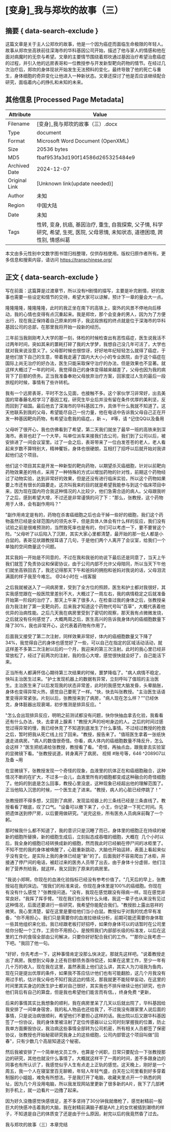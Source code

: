 # [变身]_我与郑坎的故事（三）



## 摘要  { data-search-exclude }

<!-- tcd_abstract -->
这篇文章是关于主人公郑坎的故事，他是一个因为癌症而面临生命极限的年轻人。故事从郑坎坐高铁前往深海市的华科基因公司开始，描述了他与家人的情感和他在面对病魔时的无奈与希望。文章的主要情节围绕着郑坎通过基因治疗希望治愈癌症的过程，并引入他的远房表哥和一位教授参与开发新型靶向药物的情节。在经过几次治疗后，郑坎的身体现状开始发生无法预料的变化，最终导致了他的死亡与重生，身体细胞的奇异变化让他进入一种新状态。文章还探讨了他是否应该继续配合研究，面临着内心的挣扎和未知的未来。

<!-- tcd_abstract_end -->

## 其他信息 [Processed Page Metadata]

| Attribute       | Value                                  |
|-----------------|----------------------------------------|
| Filename        | [变身]_我与郑坎的故事（三）.docx                             |
| Type            | document                                 |
| Format          | Microsoft Word Document (OpenXML)                               |
| Size            | 20536 bytes                           |
| MD5             | fbaf953fa3d190f14586d265325484e9                                  |
| Archived Date   | 2024-12-07                             |
| Original Link   | [Unknown link(update needed)]                         |
| Author          | 未知                               |
| Region          | 中国大陆                               |
| Date            | 未知                                 |
| Tags            | 性转, 变身, 抗癌, 基因治疗, 重生, 自我探索, 父子情, 科学研究, 希望, 生死, 医院, 父母恩情, 未知状态, 道德困境, 跨性别, 情感纠葛                                 |

本文由多元性别中文数字图书馆归档整理，仅供存档使用。版权归原作者所有。更多信息和搜索内容，请访问 <https://transchinese.org/>


## 正文 { data-search-exclude }

<!-- tcd_main_text -->
写在前面：这篇算是过渡章节，所以没有H剧情的描写，主要是补完剧情，好的故事也需要一些设定和情节的交待，希望大家可以谅解，预计下一章的量会大一点。

隆隆隆隆，隆隆隆隆，此时的我正坐在南下的高铁上，窗外的风景不停地向后移动，我的心情也变得有点沉重起来。我是郑坎，那个会变身的男人，因为为了方便出行，现在我正保持着自己原来的样子，我这段旅程的终点就是位于深海市的华科基因公司的总部，在那里我将开始一段新的经历。

三年前当我刚刚考入大学的那一刻，体检的时候检查出有恶性癌症，医生说我活不过两年时间，突如其来的噩耗打碎了我的大学梦，我想自己没几年可活了，大学也就对我来说没意义了。父母那时候也很惊讶，好好地年纪轻轻怎么就得了癌症，于是他们放下自己的生意，带着我走遍了国内大大小小的专业医院，由于这个癌症在国际上尚无治疗的好办法，医生只能采取保守治疗的办法，但是效果也不显著。就这样大概过了一年的时间，我觉得自己的身体变得越来越差了，父母也因为我的病背下了巨额的债务。正当我准备奉劝父母放弃治疗方案，回家度过人生的最后一段旅程的时候，事情有了些许转机。

我有一个远房表哥，平时不怎么见面，也接触不多。这个家伙学习非常好，出去美国的常春藤名校学习了基因工程，研究生毕业后并没有留在条件优厚的美利坚，反而回到了祖国。最后他去了深海市的华科基因工作，具体干什么我就不知道了。这天他联系到我的父母，希望能尽自己一份力量，他在电话中告诉我父母自己正在开发一种基因靶向药物，有希望治愈我的癌症。，新 ~， #等，请 ^记住QQ以及备用

父母听了很开心，我也仿佛看到了希望，第二天我们就坐了最早一班的高铁来到深海市。表哥也赶了一个大早，叫单位派车来接我们去公司，我们到了公司以后，被安排进了一间会议室里。过了一会之后，表哥带来了一位白发苍苍的老人，老人看起来岁数不算特别大，精神矍铄，身体也很硬朗，互相打了招呼以后就开始对我讲起他们这个项目。

他们这个项目其实是开发一种新型的靶向药物，以期望杀灭癌细胞，针对以前靶向药物效果差的特点，采用了一种特殊的方式以增加药物的针对性，前期这个药物经过了动物实验，达到非常好的效果，但是还没有进行临床实验，所以这个药物如果要上市还有很长的路要走。这次叫我来的目的就是希望我能参与到这个临床项目中来，因为现在国内符合我这种情况的人比较少，他们急需合适的病人。父母跟我听了之后，感到希望大增，不过还是非常谨慎的问了下："那么，张教授，这个药物用于人体，会有副作用吗？"

"副作用肯定是有的，药物在杀害癌细胞之后也会干掉一些好的细胞，我们这个药物虽然已经是全球范围内的领先水平，但是具体人体会有什么样的反应，我们没有试验之前是很难预测的，当然致死率也是有的，你们可以考虑一下，要不要冒这个险。"父母听了以后陷入了沉默，其实大家心里都清楚，最开始的那一批人都是小白鼠的。表哥见状跟教授耳语了几句，于是他们两个人离开了会议室，给我们一个单独的空间商量这个问题。

其实我妈一开始是不同意的，不过在我和我爸的劝说下最后还是同意了，当天上午我们就签了免责协议和保密协议，由于公司内部不允许父母陪同，所以当天下午他们就坐高铁回去了，我还记得那天下午和爸妈的拥抱和爸妈对我说的话，父母泪流满面的样子我至今难忘。 @24小时在 ~线客服

之后我就被送入了一间病房里，受到了全方位的照顾，医生和护士都对我很好，其实我感觉跟在一般医院里差别不大，大概过了一周左右，我的病情稳定之后就准备开始第一阶段的治疗了，那天上午来了很多人，在检查过我的身体之后，张教授亲自为我注射了第一支靶向药，后来我才知道这个药物代号叫"百草"，大概代表着他优异的治病性能。之后几天我在病房里受到了密切的观察，那天我有点微微发烧，之后就没有任何感觉了，大概两周之后，医生高兴的告诉我身体内的癌细胞数量下降了30%，我也非常开心，这代表着药物有作用了。

后面我又接受了第二次注射，同样效果非常好，体内的癌细胞数量又下降了34%，我觉得自己的身体也感觉好了一些，可以自己在指定的区域活动活动，就这样差不多第二次注射以后的一个月，我迎来的第三次注射。此时的我心里已经非常放松了，经过了前两次的注射，我的信心大增，感觉很快就会好了，自己能活下来。

正当所有人都满怀信心期待第三次结果的时候，噩梦降临了。"病人病情不稳定，快叫主治医生过来。"护士发现机器上的数据有异常，立刻呼叫了值班的主治医生。主治医生来了以后发现我的状态非常差，此时的我感觉大脑发昏，头晕脑胀，身体也变得异常火热，感觉自己要死了一样。"快，快去叫张教授。"主治医生话语里变得非常紧张。片刻以后，张教授来到了病房，"病人现在怎么样？""已经休克，身体脏器出现衰竭，初步推测是排异反应。"

"怎么会出现排异反应，明明之前测试都没有问题，快你快抽血拿去化验，我看看还有什么办法，快，去拿肾上腺素！"教授大声的吩咐身边的人。之后的时间过感觉过得异常的慢，我已经休克了不知道到底发生了什么事情。不过经过教授的抢救之后，暂时把我从死亡线上拉了回来。"教授，报告来了。"值班医生拿着一张纸快速走进病房。"病人的数值很奇怪。你看，病人体内的癌细胞数量不降反升，怎么会这样？"医生把纸递给张教授，教授看了看。"奇怪，再抽点血，跟我拿去实验室的显微镜下看。"张教授说道，转身离开了病房。 视频 #账号等，646 ^208907以及备 ~用

在显微镜下，张教授发现一个奇怪的现象，血液里的抗体正在和癌细胞融合，这种情况不断的在扩大，不过多一会儿，血液里所有的细胞都变成这种融合的奇怪细胞了。他妈的到底是怎么回事，教授心里没底，这种现象已经超出他的理解范围了。正当他陷入沉思的时候，一个医生走了进来。"教授，病人的心脏已经停跳了！"

张教授顾不得多想，又回到了病房，发现监视器上的三条线已经是三条直线了。教授看看了眼底，叹了口气。"设备可以撤下来了，小王，你记录一下死亡时间。先把遗体送到停尸房，以后要用做研究。"说完这些，所有医务人员病床前鞠了一个躬。

那时候我什么都不知道了，我的意识只是沉睡了而已，身体里的细胞正在持续的被新的细胞所替换，新的细胞生成后，立刻拟态成吞噬的细胞，大概在  几个小时以后，我全身的细胞已经转换成新的细胞，然而我此时已经躺在停尸间的冰柜里了。不知不觉的我的身体被唤醒了，心脏重新跳动，大脑也开始运转，表面上看起来似乎没有变化，是实际上我的身体已经是"新"的了。后面我好不容易爬出了冰柜，并接通了停尸间的电话，被赶过来的医务人员带了出去，由于身体十分虚弱，他们注射了营养剂给我，就这样，我又回到了原来的病房里。

"我说小郑啊，你现在的血液化验指标已经没有参考价值了。"几天后的早上，张教授站在我的床边。"按我们的标准来说，你现在身体里是100%的癌细胞。你现在有没有什么感觉？"张教授问道。"没有，我现在感觉跟没有得病一样。现在感觉非常良好。"我挥了挥手臂。"现在我们也没有什么头绪，我这一辈子也从来没有见过这种情况，后面还要进行一些研究，我希望你能配合我们。"教授脸上露出慈祥的微笑。我心里清楚，留在这里是要给他们当小白鼠。教授似乎对我的忧虑早有准备，"你不用担心，我们只是需要你的血液拉继续分析，前期可能还需要你身体取一些其他组织来化验。我已经跟老板打好招呼，如果你身体可以的话暂时在公司里给你分配一个工作，工资你不用担心，是按照我们内部部长级的标准发，以后在这里的工作的食宿全部由公司解决，只要你好好配合我们的工作。""那你让我考虑一下吧。"我回了他一句。

"好好，你先考虑一下，这种事情肯定没那么快决定。那就先这样吧。"说着教授走出了病房。我想到父母身上还有巨额债务亟待偿还，如果在这里工作，至少一年有几十万的收入，现在我在这里，虽然表面上他们这么讲，其实人为刀俎我为鱼肉，现在只是提出优厚的条件，如果我不答应估计他们也有可能翻脸，这几个月我没有用过手机，估计我父母也不知打我这边的情况，那我就更不能轻举妄动，在这里的时间里其实身边的医生护士都对自己很好，其实我也不排斥继续让他们研究，也许他们背后有自己的算盘，但是我也希望他们能言而有信。，终身免费 ^更新，

后来的事情其实比我想象的顺利，我在病房里呆了几天以后就出院了，华科基因给我安排了一间单身宿舍，我的私人物品也还给我了，不过我没有跟家里人说后面的事情，只是说治病很顺利，希望他们不要担心这样的话。我出院以后又跟华科基因签了一份协议，我的身体里被注射了定位传感器以让公司时刻掌握我的位置，防止我单方面撕毁协议，我治病这些事情全部转为公司机密，所有相关人员都签了保密协议，张教授也开始秘密研究我身上的这些细胞，公司内部管这个项目叫做"回春"，只有少数几个高层知道这个秘密。

然后我被安排了一个简单地文员工作，也算是个闲职，日常只要配合一下张教授那边的研究，其他也就没什么事情了。大概就这样干了一周的时间，差不多跟身边的同事也有所认识了，我感觉似乎人生有点走上正轨的感觉。这天晚上，刚好是一个周五，我一个人在寝室里百无聊赖，年轻人年轻气盛，白天在公司里看到好多穿着制服的小姐姐，难免有所想法。于是我打开了电脑，收藏夹里点开一个熟悉的网址，因为几个月没用电脑，所以我发现网站里更新了很多新的A片，我下了几部拷到手机上，就一边看片一边撸了起来。

因为好久没撸感觉快感很足，差不多坚持了30分钟我就缴枪了，感觉射精前一股巨大的快感冲击着我的大脑，我在射精前满脑子都是A片上的女优被插到潮喷的样子，不知道是自己的体质变了还是由于什么原因，射完以后的我竟然昏了过去。

我与郑坎的故事（三）本章完结
<!-- tcd_main_text_end -->

